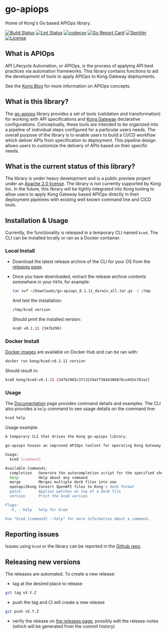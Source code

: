 # go-apiops

Home of Kong's Go based APIOps library.

[![Build Status](https://img.shields.io/github/actions/workflow/status/kong/go-apiops/test.yml?branch=main&label=Tests)](https://github.com/kong/go-apiops/actions?query=branch%3Amain+event%3Apush)
[![Lint Status](https://img.shields.io/github/actions/workflow/status/kong/go-apiops/golangci-lint.yml?branch=main&label=Linter)](https://github.com/kong/go-apiops/actions?query=branch%3Amain+event%3Apush)
[![codecov](https://codecov.io/gh/Kong/go-apiops/branch/main/graph/badge.svg?token=8XTDGNP8VW)](https://codecov.io/gh/Kong/go-apiops)
[![Go Report Card](https://goreportcard.com/badge/github.com/kong/go-apiops)](https://goreportcard.com/report/github.com/kong/go-apiops)
[![SemVer](https://img.shields.io/github/v/tag/kong/go-apiops?color=brightgreen&label=SemVer&logo=semver&sort=semver)](https://github.com/Kong/go-apiops/releases)
[![License](https://img.shields.io/github/license/Kong/go-apiops)](LICENSE)

## What is APIOps

API Lifecycle Automation, or APIOps, is the process of applying API best practices via automation frameworks. This library contains functions to aid the development of tools to apply APIOps to Kong Gateway deployments.

See the [Kong Blog](https://konghq.com/blog/tag/apiops) for more information on APIOps concepts.

## What is this library?

The [go-apiops](https://github.com/Kong/go-apiops) library provides a set of tools (validation and transformation) for working with API specifications and [Kong Gateway](https://docs.konghq.com/gateway/latest/) declarative configurations. Conceptually, these tools are intended to be organized into a pipeline of individual steps configured for a particular users needs. The overall purpose of the library is to enable users to build a CI/CD workflow which deliver APIs from specification to deployment. This pipeline design allows users to customize the delivery of APIs based on their specific needs.

## What is the current status of this library?

The library is under heavy development and is a public preview project under an [Apache 2.0 license](LICENSE). The library is not currently supported by Kong Inc. In the future, this library will be tightly integrated into Kong tooling to allow users to apply Kong Gateway based APIOps directly in their deployment pipelines with existing well known command line and CICD tools.

## Installation & Usage

Currently, the functionality is released in a temporary CLI named `kced`. The CLI can be installed locally or ran as a Docker container.

### Local Install

* Download the latest release archive of the CLI for your OS from the [releases page](https://github.com/Kong/go-apiops/releases).
* Once you have downloaded, extract the release archive contents somewhere in your `PATH`, for example:

  ```bash
  tar xvf ~/Downloads/go-apiops_0.1.11_darwin_all.tar.gz -C /tmp
  ```

  And test the installation:

  ```bash
  /tmp/kced version
  ```

  Should print the installed version:

  ```bash
  kceD v0.1.11 (347b296)
  ```

### Docker Install

[Docker images](https://hub.docker.com/r/kong/kced) are available on Docker Hub and can be ran with:

```bash
docker run kong/kced:v0.1.11 version
```

Should result in:

```bash
kceD kong/kced:v0.1.11 (347b2965c3713219aff3844306878ca492e782a2)
```

### Usage

The [Documentation](./docs/README.md) page provides command details and examples. The CLI also provides a `help` command to see usage details on the command line:

```bash
kced help
```

Usage example:

```bash
A temporary CLI that drives the Kong go-apiops library.

go-apiops houses an improved APIOps toolset for operating Kong Gateway deployments.

Usage:
  kced [command]

Available Commands:
  completion   Generate the autocompletion script for the specified shell
  help         Help about any command
  merge        Merges multiple decK files into one
  openapi2kong Convert OpenAPI files to Kong's decK format
  patch        Applies patches on top of a decK file
  version      Print the kceD version

Flags:
  -h, --help   help for kced

Use "kced [command] --help" for more information about a command.
```

## Reporting issues

Issues using `kced` or the library can be reported in the [Github repo](https://github.com/Kong/go-apiops/issues).

## Releasing new versions

The releases are automated. To create a new release:

* tag at the desired place to release

``` bash
git tag vX.Y.Z
```

* push the tag and CI will create a new release

```bash
git push vX.Y.Z
```

* verify the release on [the releases page](https://github.com/Kong/go-apiops/releases), possibly edit the release-notes (which will be generated from the commit history)
